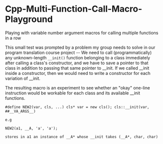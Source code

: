 # Cpp-Multi-Function-Call-Macro-Playground
Playing with variable number argument macros for calling multiple functions in a row

This small test was prompted by a problem my group needs to solve in our program translation course project -- 
We need to call (programmatically) any unknown-length `__init()` function belonging to a class immediately after calling a class's constructor, 
and we have to save a pointer to that class in addition to passing that same pointer to __init.
If we called __init inside a constructor, then we would need to write a constructor for each variation of __init.

The resulting macro is an experiment to see whether an "okay" one-line instruction would be workable for each class and its available __init functions.

    #define NEW2(var, cls, ...) cls* var = new cls(); cls::__init(var, ##__VA_ARGS__)
    
    e.g
    
    NEW2(a1, __A, 'a', 'a');
    
    stores in a1 an instance of __A* whose __init takes (__A*, char, char)





